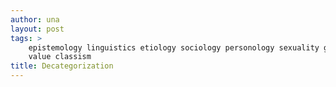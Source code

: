 ```yaml
---
author: una
layout: post
tags: >
    epistemology linguistics etiology sociology personology sexuality gender
    value classism
title: Decategorization
---
```

